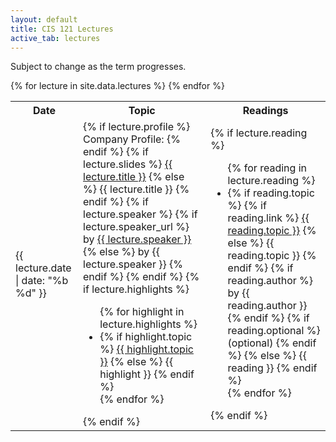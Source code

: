 ```yaml
---
layout: default
title: CIS 121 Lectures
active_tab: lectures
---
```


Subject to change as the term progresses.

<table class="table table-striped">
  <tbody>
    <tr>
      <th>Date</th>
      <th>Topic</th>
      <th>Readings</th>
    </tr>
    {% for lecture in site.data.lectures %}
      <tr>
        <td>{{ lecture.date | date: "%b %d" }}</td>
        <td>
          {% if lecture.profile %}
            Company Profile:
          {% endif %}
          {% if lecture.slides %}
            <a href="{{ lecture.slides }}">{{ lecture.title }}</a>
          {% else %}
            {{ lecture.title }}
          {% endif %}
          {% if lecture.speaker %}
            {% if lecture.speaker_url %} by <a href="{{ lecture.speaker_url }}">{{ lecture.speaker }}</a>
            {% else %}
              by {{ lecture.speaker }}
            {% endif %}
          {% endif %}
          {% if lecture.highlights %}
            <ul>
              {% for highlight in lecture.highlights %}
                <li class="text-muted">
                  {% if highlight.topic %}
                    <a href="{{ highlight.link }}">{{ highlight.topic }}</a>
                  {% else %}
                    {{ highlight }}
                  {% endif %}
                </li>
              {% endfor %}
            </ul>
          {% endif %}
        </td>
        <td>
          {% if lecture.reading %}
            <ul>
              {% for reading in lecture.reading %}
                <li>
                  {% if reading.topic %}
                    {% if reading.link %}
                      <a href="{{ reading.link }}">{{ reading.topic }}</a>
                    {% else %}
                      {{ reading.topic }}
                    {% endif %}
                    {% if reading.author %}
                      by {{ reading.author }}
                    {% endif %}
                    {% if reading.optional %}
                      (optional)
                    {% endif %}
                  {% else %}
                    {{ reading }}
                  {% endif %}
                </li>
              {% endfor %}
            </ul>
          {% endif %}
        </td>
      </tr>
    {% endfor %}
  </tbody>
</table>
